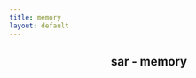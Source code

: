```yaml
---
title: memory
layout: default
---
```


<center><h2>sar - memory</h2></center>
<div id="chart_1">
	<script>
        create_graph("lineChart", "timeseries", "chart_1", "memory_activity", null, null, { csvfiles: [ "csv/memory_memory_activity.csv" ] });
	</script>
</div>
<div id="chart_2">
	<script>
        create_graph("lineChart", "timeseries", "chart_2", "memory_usage", null, null, { csvfiles: [ "csv/memory_memory_usage.csv" ] });
	</script>
</div>
